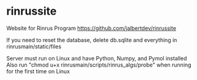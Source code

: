 # rinrussite
Website for Rinrus Program
https://github.com/jalbertdev/rinrussite

If you need to reset the database, delete db.sqlite and everything in rinrusmain/static/files

Server must run on Linux and have Python, Numpy, and Pymol installed
Also run "chmod u+x rinrusmain/scripts/rinrus_algs/probe" when running for the first time on Linux

